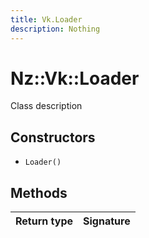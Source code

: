 ```yaml
---
title: Vk.Loader
description: Nothing
---
```


# Nz::Vk::Loader

Class description

## Constructors

- `Loader()`

## Methods

| Return type | Signature |
| ----------- | --------- |
